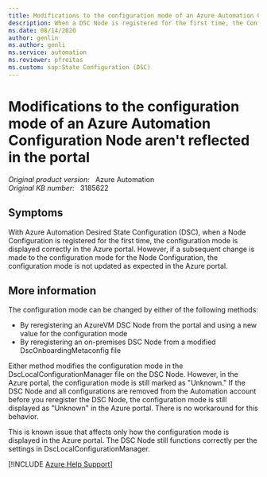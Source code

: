 ```yaml
---
title: Modifications to the configuration mode of an Azure Automation Configuration Node aren't reflected in the portal
description: When a DSC Node is registered for the first time, the Configuration Mode appears correctly in the Azure portal. But if a change is made to Configuration Mode on the DSC Node, the Configuration Mode is not updated in the Azure portal.
ms.date: 08/14/2020
author: genlin
ms.author: genli
ms.service: automation
ms.reviewer: pfreitas
ms.custom: sap:State Configuration (DSC)
---
```

# Modifications to the configuration mode of an Azure Automation Configuration Node aren't reflected in the portal

_Original product version:_ &nbsp; Azure Automation  
_Original KB number:_ &nbsp; 3185622

## Symptoms

With Azure Automation Desired State Configuration (DSC), when a Node Configuration is registered for the first time, the configuration mode is displayed correctly in the Azure portal. However, if a subsequent change is made to the configuration mode for the Node Configuration, the configuration mode is not updated as expected in the Azure portal.

## More information

The configuration mode can be changed by either of the following methods:

- By reregistering an AzureVM DSC Node from the portal and using a new value for the configuration mode
- By reregistering an on-premises DSC Node from a modified DscOnboardingMetaconfig file

Either method modifies the configuration mode in the DscLocalConfigurationManager file on the DSC Node. However, in the Azure portal, the configuration mode is still marked as "Unknown." If the DSC Node and all configurations are removed from the Automation account before you reregister the DSC Node, the configuration mode is still displayed as "Unknown" in the Azure portal. There is no workaround for this behavior.

This is known issue that affects only how the configuration mode is displayed in the Azure portal. The DSC Node still functions correctly per the settings in DscLocalConfigurationManager.

[!INCLUDE [Azure Help Support](../../includes/azure-help-support.md)]
